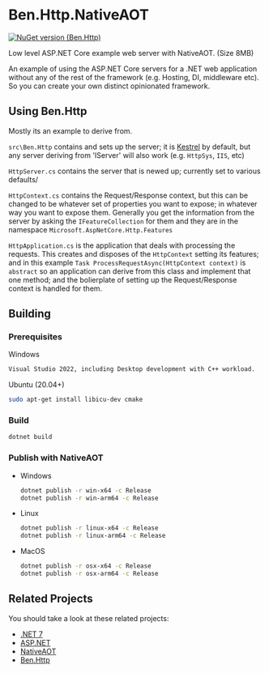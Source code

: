# Ben.Http.NativeAOT

[![NuGet version (Ben.Http)](https://img.shields.io/nuget/v/Ben.Http.svg?style=flat-square)](https://www.nuget.org/packages/Ben.Http/)

Low level ASP.NET Core example web server with NativeAOT. (Size 8MB)

An example of using the ASP.NET Core servers for a .NET web application without any of the rest of the framework (e.g. Hosting, DI, middleware etc). So you can create your own distinct opinionated framework.

## Using Ben.Http

Mostly its an example to derive from. 

`src\Ben.Http` contains and sets up the server; it is [Kestrel](https://github.com/dotnet/aspnetcore/tree/master/src/Servers/Kestrel) by default, but any server deriving from 'IServer' will also work (e.g. `HttpSys`, `IIS`, etc)

`HttpServer.cs` contains the server that is newed up; currently set to various defaults/

`HttpContext.cs` contains the Request/Response context, but this can be changed to be whatever set of properties you want to expose; in whatever way you want to expose them. Generally you get the information from the server by asking the `IFeatureCollection` for them and they are in the namespace `Microsoft.AspNetCore.Http.Features`

`HttpApplication.cs` is the application that deals with processing the requests. This creates and disposes of the `HttpContext` setting its features; and in this example `Task ProcessRequestAsync(HttpContext context)` is `abstract` so an application can derive from this class and implement that one method; and the bolierplate of setting up the Request/Response context is handled for them.

## Building

### Prerequisites

Windows

```bash
Visual Studio 2022, including Desktop development with C++ workload.
```

Ubuntu (20.04+)

```bash
sudo apt-get install libicu-dev cmake
```

### Build

```bash
dotnet build
```

### Publish with NativeAOT

- Windows
  ```bash
  dotnet publish -r win-x64 -c Release
  dotnet publish -r win-arm64 -c Release
  ```
 
- Linux
   ```bash
  dotnet publish -r linux-x64 -c Release
  dotnet publish -r linux-arm64 -c Release
  ```
  
- MacOS
  ```bash
  dotnet publish -r osx-x64 -c Release
  dotnet publish -r osx-arm64 -c Release
  ```

## Related Projects

You should take a look at these related projects:

- [.NET 7](https://github.com/dotnet/runtime)
- [ASP.NET](https://github.com/aspnet)
- [NativeAOT](https://github.com/dotnet/runtime/tree/main/src/coreclr/nativeaot)
- [Ben.Http](https://github.com/benaadams/Ben.Http)
